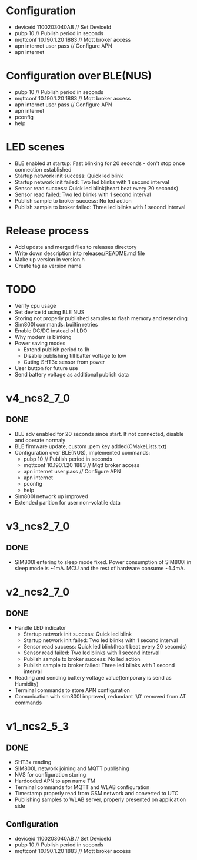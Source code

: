 # Configuration
* deviceid 1100203040AB       // Set DeviceId
* pubp 10                     // Publish period in seconds
* mqttconf 10.190.1.20 1883   // Mqtt broker access
* apn internet user pass      // Configure APN
* apn internet


# Configuration over BLE(NUS)
* pubp 10                     // Publish period in seconds
* mqttconf 10.190.1.20 1883   // Mqtt broker access
* apn internet user pass      // Configure APN
* apn internet
* pconfig
* help


# LED scenes
* BLE enabled at startup: Fast blinking for 20 seconds - don't stop once connection established
* Startup network init success: Quick led blink
* Startup network init failed: Two led blinks with 1 second interval
* Sensor read success: Quick led blink(heart beat every 20 seconds)
* Sensor read failed: Two led blinks with 1 second interval
* Publish sample to broker success: No led action
* Publish sample to broker failed: Three led blinks with 1 second interval

# Release process
* Add update and merged files to releases directory
* Write down description into releases/README.md file
* Make up version in version.h
* Create tag as version name

# TODO
* Verify cpu usage
* Set device id using BLE NUS
* Storing not properly published samples to flash memory and resending
* Sim800l commands: builtin retries
* Enable DC/DC instead of LDO
* Why modem is blinking
* Power saving modes
  * Extend publish period to 1h
  * Disable publishing till batter voltage to low
  * Cuting SHT3x sensor from power
* User button for future use
* Send battery voltage as additional publish data


# v4_ncs2_7_0

## DONE
* BLE adv enabled for 20 seconds since start. If not connected, disable and
  operate normaly
* BLE firmware update, custom .pem key added(CMakeLists.txt)
* Configuration over BLE(NUS), implemented commands:
  * pubp 10                     // Publish period in seconds
  * mqttconf 10.190.1.20 1883   // Mqtt broker access
  * apn internet user pass      // Configure APN
  * apn internet
  * pconfig
  * help
* Sim800l network up improved
* Extended parition for user non-volatile data


# v3_ncs2_7_0

## DONE
* SIM800l entering to sleep mode fixed. Power consumption of SIM800l in sleep
mode is ~1mA. MCU and the rest of hardware consume ~1.4mA. 


# v2_ncs2_7_0

## DONE
* Handle LED indicator
  * Startup network init success: Quick led blink
  * Startup network init failed: Two led blinks with 1 second interval
  * Sensor read success: Quick led blink(heart beat every 20 seconds)
  * Sensor read failed: Two led blinks with 1 second interval
  * Publish sample to broker success: No led action
  * Publish sample to broker failed: Three led blinks with 1 second interval
* Reading and sending battery voltage value(temporary is send as Humidity)
* Terminal commands to store APN configuration
* Comunication with sim800l improved, redundant '\0' removed from AT commands


# v1_ncs2_5_3

## DONE
* SHT3x reading
* SIM800L network joining and MQTT publishing
* NVS for configuration storing
* Hardcoded APN to apn name TM
* Terminal commands for MQTT and WLAB configuration
* Timestamp properly read from GSM network and converted to UTC
* Publishing samples to WLAB server, properly presented on application side

## Configuration
* deviceid 1100203040AB       // Set DeviceId
* pubp 10                     // Publish period in seconds
* mqttconf 10.190.1.20 1883   // Mqtt broker access












